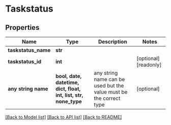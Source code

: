 # Taskstatus


## Properties
Name | Type | Description | Notes
------------ | ------------- | ------------- | -------------
**taskstatus_name** | **str** |  | 
**taskstatus_id** | **int** |  | [optional] [readonly] 
**any string name** | **bool, date, datetime, dict, float, int, list, str, none_type** | any string name can be used but the value must be the correct type | [optional]

[[Back to Model list]](../README.md#documentation-for-models) [[Back to API list]](../README.md#documentation-for-api-endpoints) [[Back to README]](../README.md)


